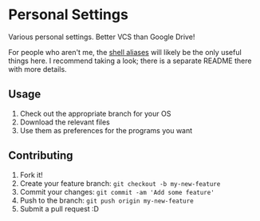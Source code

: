 # Personal Settings

Various personal settings. Better VCS than Google Drive!

For people who aren't me, the [shell aliases](/aliases) will likely be the only useful things here. I recommend taking a look; there is a separate README there with more details.

## Usage

1. Check out the appropriate branch for your OS
2. Download the relevant files
3. Use them as preferences for the programs you want

## Contributing

1. Fork it!
2. Create your feature branch: `git checkout -b my-new-feature`
3. Commit your changes: `git commit -am 'Add some feature'`
4. Push to the branch: `git push origin my-new-feature`
5. Submit a pull request :D
